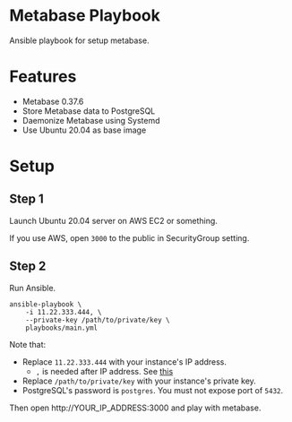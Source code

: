 # Metabase Playbook

Ansible playbook for setup metabase.

# Features

- Metabase 0.37.6
- Store Metabase data to PostgreSQL
- Daemonize Metabase using Systemd
- Use Ubuntu 20.04 as base image

# Setup

## Step 1

Launch Ubuntu 20.04 server on AWS EC2 or something.

If you use AWS, open `3000` to the public in SecurityGroup setting.

## Step 2

Run Ansible.

```
ansible-playbook \
    -i 11.22.333.444, \
    --private-key /path/to/private/key \
    playbooks/main.yml
```

Note that:

- Replace `11.22.333.444` with your instance's IP address.
    - `,` is needed after IP address. See [this](https://stackoverflow.com/questions/17188147/how-to-run-ansible-without-specifying-the-inventory-but-the-host-directly)
- Replace `/path/to/private/key` with your instance's private key.
- PostgreSQL's password is `postgres`. You must not expose port of `5432`.

Then open http://YOUR_IP_ADDRESS:3000 and play with metabase.
